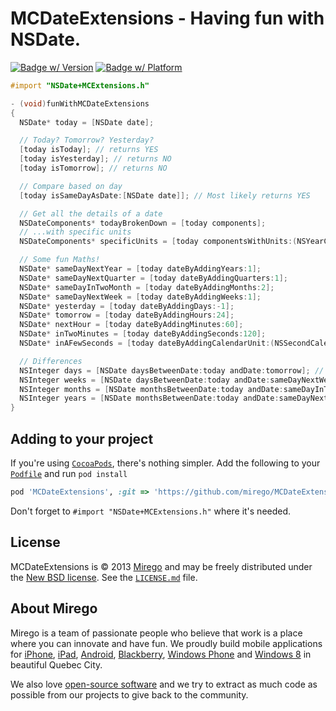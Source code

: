 # MCDateExtensions - Having fun with NSDate.
[![Badge w/ Version](https://cocoapod-badges.herokuapp.com/v/MCDateExtensions/badge.png)](https://cocoadocs.org/docsets/MCDateExtensions)
[![Badge w/ Platform](https://cocoapod-badges.herokuapp.com/p/MCDateExtensions/badge.png)](https://cocoadocs.org/docsets/MCDateExtensions)

```objective-c
#import "NSDate+MCExtensions.h"

- (void)funWithMCDateExtensions
{
  NSDate* today = [NSDate date];

  // Today? Tomorrow? Yesterday?
  [today isToday]; // returns YES
  [today isYesterday]; // returns NO
  [today isTomorrow]; // returns NO

  // Compare based on day
  [today isSameDayAsDate:[NSDate date]]; // Most likely returns YES

  // Get all the details of a date
  NSDateComponents* todayBrokenDown = [today components];
  // ...with specific units
  NSDateComponents* specificUnits = [today componentsWithUnits:(NSYearCalendarUnit | NSMonthCalendarUnit | NSDayCalendarUnit)];

  // Some fun Maths!
  NSDate* sameDayNextYear = [today dateByAddingYears:1];
  NSDate* sameDayNextQuarter = [today dateByAddingQuarters:1];
  NSDate* sameDayInTwoMonth = [today dateByAddingMonths:2];
  NSDate* sameDayNextWeek = [today dateByAddingWeeks:1];
  NSDate* yesterday = [today dateByAddingDays:-1];
  NSDate* tomorrow = [today dateByAddingHours:24];
  NSDate* nextHour = [today dateByAddingMinutes:60];
  NSDate* inTwoMinutes = [today dateByAddingSeconds:120];
  NSDate* inAFewSeconds = [today dateByAddingCalendarUnit:(NSSecondCalendarUnit) value:30];

  // Differences
  NSInteger days = [NSDate daysBetweenDate:today andDate:tomorrow]; // returns 1
  NSInteger weeks = [NSDate daysBetweenDate:today andDate:sameDayNextWeek]; // returns 1
  NSInteger months = [NSDate monthsBetweenDate:today andDate:sameDayInTwoMonth]; // returns 2
  NSInteger years = [NSDate monthsBetweenDate:today andDate:sameDayNextYear]; // returns 1
}
```

## Adding to your project

If you're using [`CocoaPods`](http://cocoapods.org/), there's nothing simpler.
Add the following to your [`Podfile`](http://docs.cocoapods.org/podfile.html)
and run `pod install`

```ruby
pod 'MCDateExtensions', :git => 'https://github.com/mirego/MCDateExtensions.git'
```

Don't forget to `#import "NSDate+MCExtensions.h"` where it's needed.


## License

MCDateExtensions is © 2013 [Mirego](http://www.mirego.com) and may be freely
distributed under the [New BSD license](http://opensource.org/licenses/BSD-3-Clause).
See the [`LICENSE.md`](https://github.com/mirego/MCDateExtensions/blob/master/LICENSE.md) file.

## About Mirego

Mirego is a team of passionate people who believe that work is a place where you can innovate and have fun. We proudly build mobile applications for [iPhone](http://mirego.com/en/iphone-app-development/ "iPhone application development"), [iPad](http://mirego.com/en/ipad-app-development/ "iPad application development"), [Android](http://mirego.com/en/android-app-development/ "Android application development"), [Blackberry](http://mirego.com/en/blackberry-app-development/ "Blackberry application development"), [Windows Phone](http://mirego.com/en/windows-phone-app-development/ "Windows Phone application development") and [Windows 8](http://mirego.com/en/windows-8-app-development/ "Windows 8 application development") in beautiful Quebec City.

We also love [open-source software](http://open.mirego.com/) and we try to extract as much code as possible from our projects to give back to the community.
